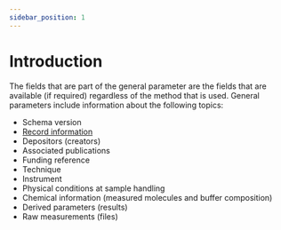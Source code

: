 ```yaml
---
sidebar_position: 1
---
```


# Introduction 

The fields that are part of the general parameter are the fields that are available (if required) regardless of the method that is used. General parameters include information about the following topics:

 * Schema version
 * [Record information](record_information.md)
 * Depositors (creators)
 * Associated publications
 * Funding reference
 * Technique
 * Instrument
 * Physical conditions at sample handling
 * Chemical information (measured molecules and buffer composition)
 * Derived parameters (results)
 * Raw measurements (files)
